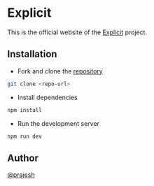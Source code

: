 # Explicit

This is the official website of the [Explicit](https://github.com/prajeshElEvEn/explicit) project.

## Installation

- Fork and clone the [repository](https://github.com/prajeshElEvEn/explicit-web)

```bash
git clone <repo-url>
```

- Install dependencies

```bash
npm install
```

- Run the development server

```bash
npm run dev
```

## Author

[@prajesh](https://github.com/prajeshElEvEn)
